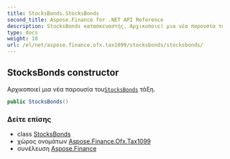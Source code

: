 ```yaml
---
title: StocksBonds.StocksBonds
second_title: Aspose.Finance for .NET API Reference
description: StocksBonds κατασκευαστής. Αρχικοποιεί μια νέα παρουσία τουStocksBonds τάξη.
type: docs
weight: 10
url: /el/net/aspose.finance.ofx.tax1099/stocksbonds/stocksbonds/
---
```

## StocksBonds constructor

Αρχικοποιεί μια νέα παρουσία του[`StocksBonds`](../) τάξη.

```csharp
public StocksBonds()
```

### Δείτε επίσης

* class [StocksBonds](../)
* χώρος ονομάτων [Aspose.Finance.Ofx.Tax1099](../../stocksbonds/)
* συνέλευση [Aspose.Finance](../../../)


